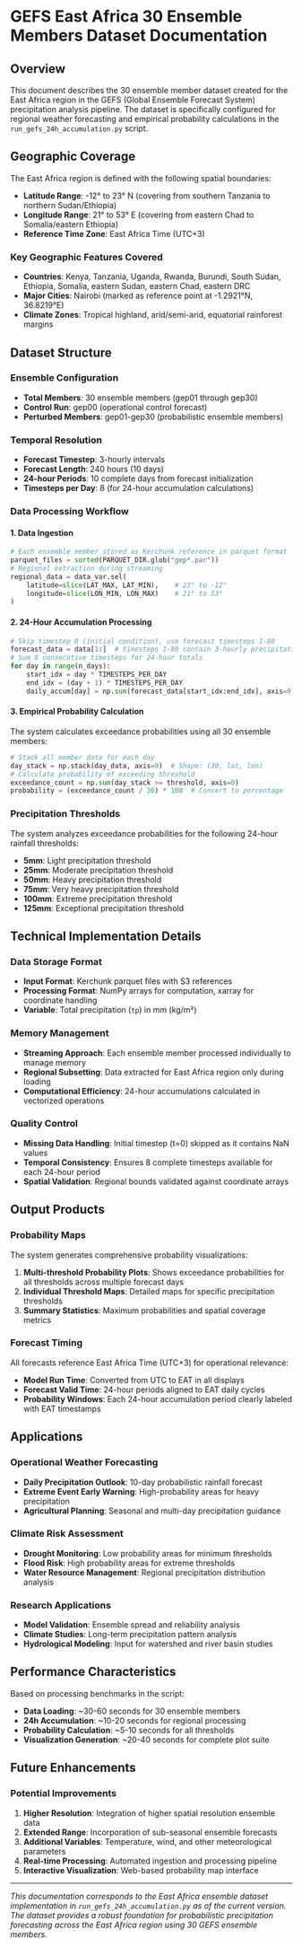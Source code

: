 # GEFS East Africa 30 Ensemble Members Dataset Documentation

## Overview

This document describes the 30 ensemble member dataset created for the East Africa region in the GEFS (Global Ensemble Forecast System) precipitation analysis pipeline. The dataset is specifically configured for regional weather forecasting and empirical probability calculations in the `run_gefs_24h_accumulation.py` script.

## Geographic Coverage

The East Africa region is defined with the following spatial boundaries:

- **Latitude Range**: -12° to 23° N (covering from southern Tanzania to northern Sudan/Ethiopia)
- **Longitude Range**: 21° to 53° E (covering from eastern Chad to Somalia/eastern Ethiopia)
- **Reference Time Zone**: East Africa Time (UTC+3)

### Key Geographic Features Covered
- **Countries**: Kenya, Tanzania, Uganda, Rwanda, Burundi, South Sudan, Ethiopia, Somalia, eastern Sudan, eastern Chad, eastern DRC
- **Major Cities**: Nairobi (marked as reference point at -1.2921°N, 36.8219°E)
- **Climate Zones**: Tropical highland, arid/semi-arid, equatorial rainforest margins

## Dataset Structure

### Ensemble Configuration
- **Total Members**: 30 ensemble members (gep01 through gep30)
- **Control Run**: gep00 (operational control forecast)
- **Perturbed Members**: gep01-gep30 (probabilistic ensemble members)

### Temporal Resolution
- **Forecast Timestep**: 3-hourly intervals
- **Forecast Length**: 240 hours (10 days)
- **24-hour Periods**: 10 complete days from forecast initialization
- **Timesteps per Day**: 8 (for 24-hour accumulation calculations)

### Data Processing Workflow

#### 1. Data Ingestion
```python
# Each ensemble member stored as Kerchunk reference in parquet format
parquet_files = sorted(PARQUET_DIR.glob("gep*.par"))
# Regional extraction during streaming
regional_data = data_var.sel(
    latitude=slice(LAT_MAX, LAT_MIN),    # 23° to -12°
    longitude=slice(LON_MIN, LON_MAX)    # 21° to 53°
)
```

#### 2. 24-Hour Accumulation Processing
```python
# Skip timestep 0 (initial condition), use forecast timesteps 1-80
forecast_data = data[1:]  # timesteps 1-80 contain 3-hourly precipitation
# Sum 8 consecutive timesteps for 24-hour totals
for day in range(n_days):
    start_idx = day * TIMESTEPS_PER_DAY
    end_idx = (day + 1) * TIMESTEPS_PER_DAY
    daily_accum[day] = np.sum(forecast_data[start_idx:end_idx], axis=0)
```

#### 3. Empirical Probability Calculation
The system calculates exceedance probabilities using all 30 ensemble members:

```python
# Stack all member data for each day
day_stack = np.stack(day_data, axis=0)  # Shape: (30, lat, lon)
# Calculate probability of exceeding threshold
exceedance_count = np.sum(day_stack >= threshold, axis=0)
probability = (exceedance_count / 30) * 100  # Convert to percentage
```

### Precipitation Thresholds
The system analyzes exceedance probabilities for the following 24-hour rainfall thresholds:
- **5mm**: Light precipitation threshold
- **25mm**: Moderate precipitation threshold  
- **50mm**: Heavy precipitation threshold
- **75mm**: Very heavy precipitation threshold
- **100mm**: Extreme precipitation threshold
- **125mm**: Exceptional precipitation threshold

## Technical Implementation Details

### Data Storage Format
- **Input Format**: Kerchunk parquet files with S3 references
- **Processing Format**: NumPy arrays for computation, xarray for coordinate handling
- **Variable**: Total precipitation (`tp`) in mm (kg/m²)

### Memory Management
- **Streaming Approach**: Each ensemble member processed individually to manage memory
- **Regional Subsetting**: Data extracted for East Africa region only during loading
- **Computational Efficiency**: 24-hour accumulations calculated in vectorized operations

### Quality Control
- **Missing Data Handling**: Initial timestep (t=0) skipped as it contains NaN values
- **Temporal Consistency**: Ensures 8 complete timesteps available for each 24-hour period
- **Spatial Validation**: Regional bounds validated against coordinate arrays

## Output Products

### Probability Maps
The system generates comprehensive probability visualizations:

1. **Multi-threshold Probability Plots**: Shows exceedance probabilities for all thresholds across multiple forecast days
2. **Individual Threshold Maps**: Detailed maps for specific precipitation thresholds
3. **Summary Statistics**: Maximum probabilities and spatial coverage metrics

### Forecast Timing
All forecasts reference East Africa Time (UTC+3) for operational relevance:
- **Model Run Time**: Converted from UTC to EAT in all displays
- **Forecast Valid Time**: 24-hour periods aligned to EAT daily cycles
- **Probability Windows**: Each 24-hour accumulation period clearly labeled with EAT timestamps

## Applications

### Operational Weather Forecasting
- **Daily Precipitation Outlook**: 10-day probabilistic rainfall forecast
- **Extreme Event Early Warning**: High-probability areas for heavy precipitation
- **Agricultural Planning**: Seasonal and multi-day precipitation guidance

### Climate Risk Assessment
- **Drought Monitoring**: Low probability areas for minimum thresholds
- **Flood Risk**: High probability areas for extreme thresholds
- **Water Resource Management**: Regional precipitation distribution analysis

### Research Applications
- **Model Validation**: Ensemble spread and reliability analysis
- **Climate Studies**: Long-term precipitation pattern analysis
- **Hydrological Modeling**: Input for watershed and river basin studies

## Performance Characteristics

Based on processing benchmarks in the script:
- **Data Loading**: ~30-60 seconds for 30 ensemble members
- **24h Accumulation**: ~10-20 seconds for regional processing
- **Probability Calculation**: ~5-10 seconds for all thresholds
- **Visualization Generation**: ~20-40 seconds for complete plot suite

## Future Enhancements

### Potential Improvements
1. **Higher Resolution**: Integration of higher spatial resolution ensemble data
2. **Extended Range**: Incorporation of sub-seasonal ensemble forecasts
3. **Additional Variables**: Temperature, wind, and other meteorological parameters
4. **Real-time Processing**: Automated ingestion and processing pipeline
5. **Interactive Visualization**: Web-based probability map interface

---

*This documentation corresponds to the East Africa ensemble dataset implementation in `run_gefs_24h_accumulation.py` as of the current version. The dataset provides a robust foundation for probabilistic precipitation forecasting across the East Africa region using 30 GEFS ensemble members.*